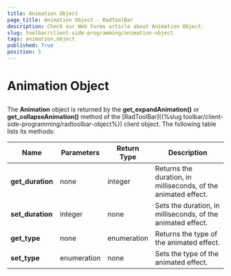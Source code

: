 ```yaml
---
title: Animation Object
page_title: Animation Object - RadToolBar
description: Check our Web Forms article about Animation Object.
slug: toolbar/client-side-programming/animation-object
tags: animation,object
published: True
position: 5
---
```


# Animation Object



## 

The **Animation** object is returned by the **get_expandAnimation()** or **get_collapseAnimation()** method of the [RadToolBar]({%slug toolbar/client-side-programming/radtoolbar-object%}) client object. The following table lists its methods:


| Name | Parameters | Return Type | Description |
| ------ | ------ | ------ | ------ |
| **get_duration** |none|integer|Returns the duration, in milliseconds, of the animated effect.|
| **set_duration** |integer|none|Sets the duration, in milliseconds, of the animated effect.|
| **get_type** |none|enumeration|Returns the type of the animated effect.|
| **set_type** |enumeration|none|Sets the type of the animated effect.|
